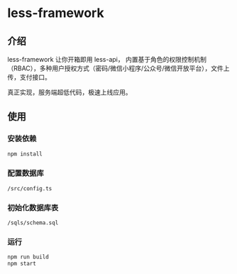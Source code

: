 # less-framework

## 介绍

less-framework 让你开箱即用 less-api， 内置基于角色的权限控制机制（RBAC），多种用户授权方式（密码/微信小程序/公众号/微信开放平台），文件上传，支付接口。

真正实现，服务端超低代码，极速上线应用。

## 使用
### 安装依赖
```sh
npm install
```

### 配置数据库
 `/src/config.ts`

### 初始化数据库表

`/sqls/schema.sql`

### 运行

```sh
npm run build
npm start
```
